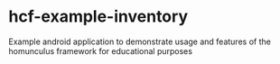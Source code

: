 # hcf-example-inventory
Example android application to demonstrate usage and features of the homunculus framework for educational purposes
